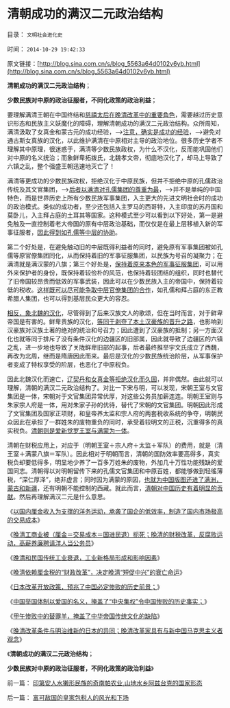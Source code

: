 # 清朝成功的满汉二元政治结构

目录： `文明社会进化史` 

时间： `2014-10-29 19:42:33` 

原文链接：[http://blog.sina.com.cn/s/blog_5563a64d0102v6yb.html](http://blog.sina.com.cn/s/blog_5563a64d0102v6yb.html)

**清朝成功的满汉二元政治结构**；

**少数民族对中原的政治征服者，不同化政策的政治利益**；

要理解满清王朝在中国终结和[慈禧太后在晚清改革中的重要角色](../../../2012/3/24/慈禧太后是最激进的改革家之一.md)，需要越过历史意识形态和民族主义妖魔化的障碍，理解清朝成功的满汉二元政治结构。众所周知，满清汲取了女真金和蒙古元的成功经验，——>[注意，确实是成功的经验](../../../2010/12/15/明朝集中了宋金所有负面制度，清朝拒绝汉化.md)，——>避免对通古斯女真族的汉化，以此维护满清在中原相对主导的政治地位。很多历史学者不理解其中原理，很迷惑于，满清等少数民族政权，为什么不汉化，反而能巩固他们对中原的名义统治；而象鲜卑拓拨氏，北魏孝文帝，彻底地汉化了，却马上导致了六镇之乱，整个强盛王朝迅速地灭亡了！

满清等更成功的少数民族政权，拒绝汉化于中原民族，但并不拒绝中原的孔儒政治传统及其文官集团，——>[后者以满清对孔儒集团的尊重为最](../../../2013/2/26/明朝是在皇帝“虚位”中运作的官僚帝国；.md)，——>并不是单纯的中国特色，而是世界历史上所有少数民族军事集团，入主更大的先进文明社会时的成功的政治模式。类似的成功者，至少还包括入主罗马的西哥特，入主印度的苏丹国和莫卧儿，入主拜占庭的土耳其等国家。这种模式至少可以看到以下好处，第一是避免触及一直控制着老大帝国的原有中层政治基础，而仅仅是在最上层移植入新的军事征服者，[因此得到如孔儒等中层的协助](../../../2009/6/22/国学儒教的科学精华在无私的服从美德.md)。

第二个好处是，在避免触动旧的中层既得利益者的同时，避免原有军事集团被如孔儒等原官僚集团同化，从而保持着旧的军事征服集团，以民族为号召的凝聚力；在满清就是满汉蒙的八旗；第三个好处是，[保持着原来本色的军事征服集团](../../../2013/12/8/从隋唐的府兵到明朝卫所及满清八旗绿营的制度沿革.md)，可以用外来保护者的身份，既保持着较俭朴的风范，也保持着较团结的组织，同时也替代了旧帝国较昂贵而低效的军事武装，因此可以在少数民族入主的帝国中，保持着较低的税收。[这样既可以尽可能争取中层官僚集团的合作](../../../2013/2/25/明朝的文官集团，内阁，党争和君主虚位.md)，如孔儒和拜占庭的东正教希腊人集团，也可以得到基层民众更大的容忍。

[相反，象北魏的汉化](../../../2010/12/15/北魏汉化速亡；金辽满清拒绝汉化反而长寿？.md)，尽管得到了后来汉族文人的歌颂，但在当时而言，对于鲜卑帝国是有害的。鲜卑贵族的汉化，[等同于剥夺了本土汉豪族的晋升之路](../../../2009/2/11/好心可能办坏事：西汉和王莽朝的经济危机.md)，也影响到汉豪族对汉族土著的绝对的统治和号召力；因此遭到了汉豪族的抵制；另一方面汉化也就等同于排斥了没有条件汉化的边疆区的旧部属，因此就导致了边疆区的六镇之乱，进一步地也导致了关陇鲜卑旧部的起事，后者最终推举宇文氏成立了西魏，再改为北周，继而是隋唐因此而来。最后是汉化的少数民族统治阶层，从军事保护者变成了特权享受的阶层，也恶化了中原税负。

因此北魏汉化而速亡，[辽契丹和女真金等拒绝汉化而久固](../../../2010/12/15/宋金是经济高峰,“胡人无百年国运”大致合理.md)，并非偶然。由此就可以理解，清朝的满汉二元政治结构了。对比一下宋与明，可以发现，宋朝王室与文官集团是一体，宋朝对于文官集团异常优厚，对这些公务员加薪连连。明朝王室则与朱家宗人府是一体，用对朱家子孙的优待，替代了宋朝的文官集团。明朝因此形成了文官集团及国家正项财，和皇帝养太监和宗人府的两套税收系统的争夺，明朝民众因此在承担了一群姓朱的废物重负的同时，承受着较明文的正税，沉重得多的真实税负。[清朝则是爱新觉罗王室与满蒙为一体](../../../2008/11/28/为什么清朝边疆政策可以缔造中国今天版图.md)。

清朝在财税应用上，对应于（明朝王室＋宗人府＋太监＋军队）的费用，就是（清王室＋满蒙八旗＝军队）。因此相对于明朝而言，清朝的国防效率要高得多，真实税负却要低得多，明显地少养了一百多万姓朱的废物，外加几十万性功能残缺的爱国同志。清朝得以对明朝留传下来的孔儒文官集团和中原百姓，都能够做到轻徭薄税，“深仁厚泽”，绝非虚言；同时因为满蒙的原因，[也就为中国版图还进了满洲，蒙古和新疆](../../../2011/1/11/甲午战争争夺朝鲜，中日战争争夺东北.md)，还有明朝不能控制的西藏。就此而言，[清朝对中国历史有着明显的贡献](../../../2011/1/11/爱新觉罗氏的贡献；受害者情结不可取；.md)。然后再理解满汉二元是什么意思。

《[以国内厘金收入为支撑的洋务运动，承袭了国企的低效率，制造了国内市场极高的交易成本](../../../2014/7/13/晚清崛起的失败，因为国进民退的洋务运动，自强不息.md)》

《[晚清工商业被（厘金＝交易成本＝国进民退）扼死；晚清的财税改革，反腐败运动，高薪养廉聘请洋人当公务员](../../../2014/7/21/晚清的财税改革，反腐败运动，高薪养廉，聘请洋人当公务员；.md)》

《[晚清和民国传统工业衰退，工业新格局形成和影响因素](../../../2014/8/14/晚清和民国传统工业衰退，工业新格局形成和影响因素.md)》

《[晚清依赖厘金税的“财政改革”，决定晚清“短促中兴”的衰亡命运](../../../2014/8/15/从财税结构的改变，理解晚清到民国的政治格局的转变.md)》

《[日本改革开放政策，预兆了中国必定惨败的历史前景；](../../../2014/8/17/日本改革开放政策，预兆了中国必定惨败的历史前景.md)》

《[中国举国体制以爱国的名义，掩盖了“中央集权”令中国惨败的历史事实；](../../../2014/9/3/中国还在为惨败于甲午，举国叫好“再来一次”.md)》

《[甲午惨败中的替罪羊，掩盖了中华帝国传统文化的缺陷](../../../2014/9/25/甲午惨败中的替罪羊，掩盖了中华帝国传统文化的缺陷.md)》

《[晚清改革条件与明治维新的日本的异同；晚清改革家具有与新中国马克思主义者观念](../../../2014/10/23/晚清改革条件与明治维新的日本的异同.md)》

《**清朝成功的满汉二元政治结构**；

**少数民族对中原的政治征服者，不同化政策的政治利益**》

前一篇： [印第安人水獭形民族的奇南帕农业,山地水乡阿兹台克的国家形态](../../../2014/11/28/印第安人水獭形民族的奇南帕农业,山地水乡阿兹台克的国家形态.md)

后一篇： [富可敌国的皇家包税人的风光和下场](../../../2014/9/28/富可敌国的皇家包税人的风光和下场.md)

